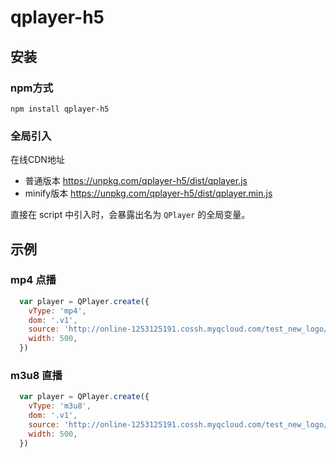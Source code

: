 # qplayer-h5

## 安装

### npm方式

`npm install qplayer-h5`

### 全局引入

在线CDN地址

* 普通版本 https://unpkg.com/qplayer-h5/dist/qplayer.js
* minify版本 https://unpkg.com/qplayer-h5/dist/qplayer.min.js

直接在 script 中引入时，会暴露出名为 `QPlayer` 的全局变量。

## 示例

### mp4 点播

```js
  var player = QPlayer.create({
    vType: 'mp4',
    dom: '.v1',
    source: 'http://online-1253125191.cossh.myqcloud.com/test_new_logo/dragons1.mp4.f40.mp4',
    width: 500,
  })
```

### m3u8 直播

```js
  var player = QPlayer.create({
    vType: 'm3u8',
    dom: '.v1',
    source: 'http://online-1253125191.cossh.myqcloud.com/test_new_logo/dragons1.mp4.f40.m3u8',
    width: 500,
  })
```